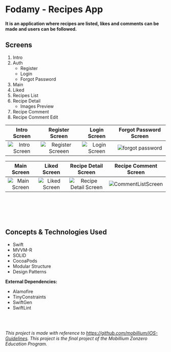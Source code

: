 # Fodamy - Recipes App

**It is an application where recipes are listed, likes and comments can be made and users can be followed.**
## Screens

1. Intro
2. Auth
    - Register
    - Login
    - Forgot Password
6. Main
7. Liked
8. Recipes List
9. Recipe Detail
    - Images Preview
10. Recipe Comment
11. Recipe Comment Edit



| Intro Screen | Register Screen | Login Screen | Forgot Password Screen |
|:---------------:|:---------------:|:---------------:|:---------------:|
|![Intro Screen](https://user-images.githubusercontent.com/79257297/161929153-13399fe8-6d77-4ec3-9899-1fa8f2f4ce20.png)|![Register Screeen](https://user-images.githubusercontent.com/79257297/161929076-fc32fe9d-6cda-4335-8d67-1cd2031d441e.png)|![Login Screen](https://user-images.githubusercontent.com/79257297/161929058-3319bff3-4125-4c90-829f-d8d8e868e5b7.png)|![forgot password](https://user-images.githubusercontent.com/79257297/161929080-15f1520a-bde9-44fe-9c3a-e8a8af9372f8.png)

| Main Screen | Liked Screen | Recipe Detail Screen | Recipe Comment Screen |
|:---------------:|:---------------:|:---------------:|:---------------:|
|![Main Screen](https://user-images.githubusercontent.com/79257297/162162132-5366e0ef-6a69-4f18-a55f-d3cb5c8bcd1f.png)|![Liked Screen](https://user-images.githubusercontent.com/79257297/162162152-8043b7ea-0ce9-46c2-9ef3-537dbc6fddda.png)|![Recipe Detail Screen](https://user-images.githubusercontent.com/79257297/162162172-406d966f-83c1-4b52-9c38-723dec7a5b00.png)|![CommentListScreen](https://user-images.githubusercontent.com/79257297/162167962-0c3a9571-48fc-4ab2-b3eb-626563da7980.png)

<br> <br>
<br> <br>

## Concepts & Technologies Used
 - Swift
 - MVVM-R
 - SOLID
 - CocoaPods
 - Modular Structure
 - Design Patterns

 **External Dependencies:**
 - Alamofire
 - TinyConstraints
 - SwiftGen
 - SwiftLint


<br> <br>

*This project is made with reference to https://github.com/mobillium/iOS-Guidelines. This project is the final project of the Mobillium Zonzero Education Program.*






